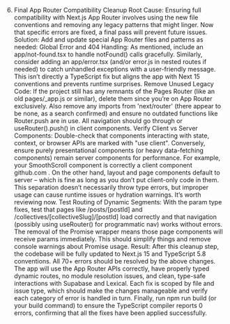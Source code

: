 6. Final App Router Compatibility Cleanup
Root Cause: Ensuring full compatibility with Next.js App Router involves using the new file conventions and removing any legacy patterns that might linger. Now that specific errors are fixed, a final pass will prevent future issues.
Solution: Add and update special App Router files and patterns as needed:
Global Error and 404 Handling: As mentioned, include an app/not-found.tsx to handle notFound() calls gracefully. Similarly, consider adding an app/error.tsx (and/or error.js in nested routes if needed) to catch unhandled exceptions with a user-friendly message. This isn’t directly a TypeScript fix but aligns the app with Next 15 conventions and prevents runtime surprises.
Remove Unused Legacy Code: If the project still has any remnants of the Pages Router (like an old pages/_app.js or similar), delete them since you’re on App Router exclusively. Also remove any imports from 'next/router' (there appear to be none, as a search confirmed) and ensure no outdated functions like Router.push are in use. All navigation should go through <Link> or useRouter().push() in client components.
Verify Client vs Server Components: Double-check that components interacting with state, context, or browser APIs are marked with "use client". Conversely, ensure purely presentational components (or heavy data-fetching components) remain server components for performance. For example, your SmoothScroll component is correctly a client component
github.com
. On the other hand, layout and page components default to server – which is fine as long as you don’t put client-only code in them. This separation doesn’t necessarily throw type errors, but improper usage can cause runtime issues or hydration warnings. It’s worth reviewing now.
Test Routing of Dynamic Segments: With the param type fixes, test that pages like /posts/[postId] and /collectives/[collectiveSlug]/[postId] load correctly and that navigation (possibly using useRouter() for programmatic nav) works without errors. The removal of the Promise wrapper means those page components will receive params immediately. This should simplify things and remove console warnings about Promise usage.
Result: After this cleanup step, the codebase will be fully updated to Next.js 15 and TypeScript 5.8 conventions. All 70+ errors should be resolved by the above changes. The app will use the App Router APIs correctly, have properly typed dynamic routes, no module resolution issues, and clean, type-safe interactions with Supabase and Lexical. Each fix is scoped by file and issue type, which should make the changes manageable and verify each category of error is handled in turn. Finally, run npm run build (or your build command) to ensure the TypeScript compiler reports 0 errors, confirming that all the fixes have been applied successfully.
